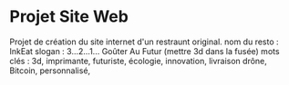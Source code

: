 # Projet Site Web
 Projet de création du site internet d'un restraunt original.
 nom du resto : InkEat 
 slogan : 3...2...1... Goûter Au Futur (mettre 3d dans la fusée)
 mots clés : 3d, imprimante, futuriste, écologie, innovation, livraison drône, Bitcoin, personnalisé, 
 